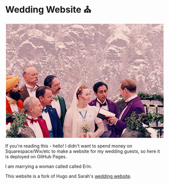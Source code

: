 # Wedding Website ⛪️

<p align="center">
<img src="static/gif/delightful_nod.gif">
</p>

If you're reading this - hello! I didn't want to spend money on Squarespace/Wix/etc to make a website for my wedding guests, so here it is deployed on GitHub Pages.

I am marrying a woman called called Erin.

This website is a fork of Hugo and Sarah's [wedding website](https://github.com/SarahFrench/wedding-website).